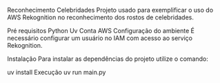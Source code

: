 Reconhecimento Celebridades
Projeto usado para exemplificar o uso do AWS Rekognition no reconhecimento dos rostos de celebridades.

Pré requisitos
Python
Uv
Conta AWS
Configuração do ambiente
É necessário configurar um usuário no IAM com acesso ao serviço Rekognition.

Instalação
Para instalar as dependências do projeto utilize o comando:

uv install
Execução
uv run main.py
